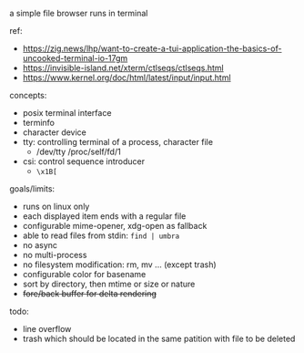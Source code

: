 a simple file browser runs in terminal


ref:
* https://zig.news/lhp/want-to-create-a-tui-application-the-basics-of-uncooked-terminal-io-17gm
* https://invisible-island.net/xterm/ctlseqs/ctlseqs.html
* https://www.kernel.org/doc/html/latest/input/input.html

concepts:
* posix terminal interface
* terminfo
* character device
* tty: controlling terminal of a process, character file
    * /dev/tty /proc/self/fd/1
* csi: control sequence introducer
    * `\x1B[`

goals/limits:
* runs on linux only
* each displayed item ends with a regular file
* configurable mime-opener, xdg-open as fallback
* able to read files from stdin: `find | umbra`
* no async
* no multi-process
* no filesystem modification: rm, mv ... (except trash)
* configurable color for basename
* sort by directory, then mtime or size or nature
* ~~fore/back buffer for delta rendering~~

todo:
* line overflow
* trash which should be located in the same patition with file to be deleted
